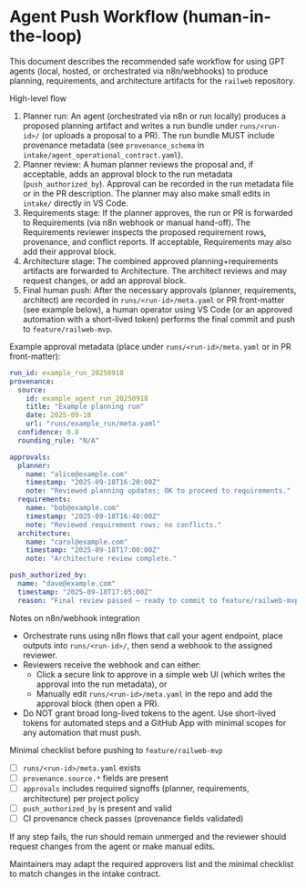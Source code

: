 # Agent Push Workflow (human-in-the-loop)

This document describes the recommended safe workflow for using GPT agents (local, hosted, or orchestrated via n8n/webhooks) to produce planning, requirements, and architecture artifacts for the `railweb` repository.

High-level flow

1. Planner run: An agent (orchestrated via n8n or run locally) produces a proposed planning artifact and writes a run bundle under `runs/<run-id>/` (or uploads a proposal to a PR). The run bundle MUST include provenance metadata (see `provenance_schema` in `intake/agent_operational_contract.yaml`).
2. Planner review: A human planner reviews the proposal and, if acceptable, adds an approval block to the run metadata (`push_authorized_by`). Approval can be recorded in the run metadata file or in the PR description. The planner may also make small edits in `intake/` directly in VS Code.
3. Requirements stage: If the planner approves, the run or PR is forwarded to Requirements (via n8n webhook or manual hand-off). The Requirements reviewer inspects the proposed requirement rows, provenance, and conflict reports. If acceptable, Requirements may also add their approval block.
4. Architecture stage: The combined approved planning+requirements artifacts are forwarded to Architecture. The architect reviews and may request changes, or add an approval block.
5. Final human push: After the necessary approvals (planner, requirements, architect) are recorded in `runs/<run-id>/meta.yaml` or PR front-matter (see example below), a human operator using VS Code (or an approved automation with a short-lived token) performs the final commit and push to `feature/railweb-mvp`.

Example approval metadata (place under `runs/<run-id>/meta.yaml` or in PR front-matter):

```yaml
run_id: example_run_20250918
provenance:
  source:
    id: example_agent_run_20250918
    title: "Example planning run"
    date: 2025-09-18
    url: "runs/example_run/meta.yaml"
  confidence: 0.8
  rounding_rule: "N/A"

approvals:
  planner:
    name: "alice@example.com"
    timestamp: "2025-09-18T16:20:00Z"
    note: "Reviewed planning updates; OK to proceed to requirements."
  requirements:
    name: "bob@example.com"
    timestamp: "2025-09-18T16:40:00Z"
    note: "Reviewed requirement rows; no conflicts."
  architecture:
    name: "carol@example.com"
    timestamp: "2025-09-18T17:00:00Z"
    note: "Architecture review complete."

push_authorized_by:
  name: "dave@example.com"
  timestamp: "2025-09-18T17:05:00Z"
  reason: "Final review passed — ready to commit to feature/railweb-mvp"
```

Notes on n8n/webhook integration

- Orchestrate runs using n8n flows that call your agent endpoint, place outputs into `runs/<run-id>/`, then send a webhook to the assigned reviewer.
- Reviewers receive the webhook and can either:
  - Click a secure link to approve in a simple web UI (which writes the approval into the run metadata), or
  - Manually edit `runs/<run-id>/meta.yaml` in the repo and add the approval block (then open a PR).
- Do NOT grant broad long-lived tokens to the agent. Use short-lived tokens for automated steps and a GitHub App with minimal scopes for any automation that must push.

Minimal checklist before pushing to `feature/railweb-mvp`

- [ ] `runs/<run-id>/meta.yaml` exists
- [ ] `provenance.source.*` fields are present
- [ ] `approvals` includes required signoffs (planner, requirements, architecture) per project policy
- [ ] `push_authorized_by` is present and valid
- [ ] CI provenance check passes (provenance fields validated)

If any step fails, the run should remain unmerged and the reviewer should request changes from the agent or make manual edits.

Maintainers may adapt the required approvers list and the minimal checklist to match changes in the intake contract.
